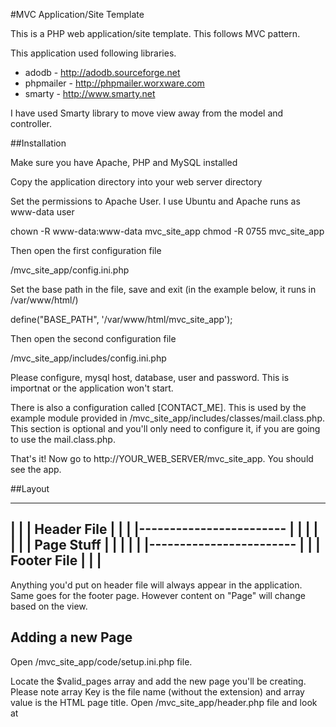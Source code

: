 #MVC Application/Site Template

This is a PHP web application/site template. This follows MVC pattern.

This application used following libraries.

* adodb - http://adodb.sourceforge.net
* phpmailer - http://phpmailer.worxware.com
* smarty - http://www.smarty.net

I have used Smarty library to move view away from the model and controller.

##Installation

Make sure you have Apache, PHP and MySQL installed

Copy the application directory into your web server directory

Set the permissions to Apache User. I use Ubuntu and Apache runs as www-data user

chown -R www-data:www-data mvc_site_app
chmod -R 0755 mvc_site_app

Then open the first configuration file

/mvc_site_app/config.ini.php

Set the base path in the file, save and exit (in the example below, it runs in /var/www/html/)

define("BASE_PATH", '/var/www/html/mvc_site_app');

Then open the second configuration file

/mvc_site_app/includes/config.ini.php

Please configure, mysql host, database, user and password. This is importnat or the application won't start.

There is also a configuration called [CONTACT_ME]. This is used by the example module provided in /mvc_site_app/includes/classes/mail.class.php. This section is optional and you'll only need to configure it, if you are going to use the mail.class.php.

That's it! Now go to http://YOUR_WEB_SERVER/mvc_site_app. You should see the app.

##Layout

-------------------------
|                       |
|      Header File      |
|                       |
|------------------------
|                       |
|                       |
|                       |
|      Page Stuff       |
|                       |
|                       |
|------------------------
|                       |
|      Footer File      |
|                       |
-------------------------

Anything you'd put on header file will always appear in the application. Same goes for the footer page. However content on "Page" will change based on the view.

## Adding a new Page

Open /mvc_site_app/code/setup.ini.php file.

Locate the $valid_pages array and add the new page you'll be creating. Please note array Key is the file name (without the extension) and array value is the HTML page title. Open /mvc_site_app/header.php file and look at <title> HTML tag to see how this is done. Please note unless the page you're viewing is in the $valid_pages array, it can't be displayed.

EG: 

$valid_pages = array(
		"home" => "Home Page Title",
		"sample_page" => "Sample Page Title",
		"sample_page_2" => "Sample Page Title 2"
		);

Create the HTML page under "/mvc_site_app/templates/" directory.

Create a page with your application code under "/mvc_site_app/code/" directory. Now assign any variables that needs to be displayed on the HTML page as below.

$tpl->assign('variable', $variable);

Then display the HTML page

$tpl->display('home.tpl');

You'll be able to access your assigned variables on the HTML page using Smarty syntax EG: {$variable}. Please refer to the Smarty documentation at http://www.smarty.net/documentation for more information.

##Adding Modules

Please note any PHP classes you add under "/mvc_site_app/includes/classes" gets auto loaded into the application. (This is done by /mvc_site_app/code/setup.ini.php file)

Please make sure to name your module as MODULE_NAME.class.php to ensure they get loaded.

##Application Configuration File

There are already two configuration sections on the file. You can add as many as you like. Then you're able to access these items within your code.

$config["SAMPLE_SECTION"]["CONFIG_ITEM"]

##CSS, JavaScript and ETC.

You can add CSS, JavaScript and etc on the <head> section in the header file.